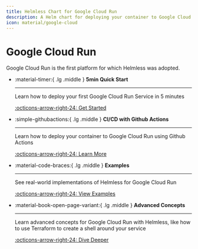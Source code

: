 ```yaml
---
title: Helmless Chart for Google Cloud Run
description: A Helm chart for deploying your container to Google Cloud Run.
icon: material/google-cloud
---
```


# Google Cloud Run

Google Cloud Run is the first platform for which Helmless was adopted.

<div class="grid cards" markdown>

-   :material-timer:{ .lg .middle } __5min Quick Start__

    ---

    Learn how to deploy your first Google Cloud Run Service in 5 minutes

    [:octicons-arrow-right-24: Get Started](../getting-started/quickstart.md)

-   :simple-githubactions:{ .lg .middle } __CI/CD with Github Actions__

    ---

    Learn how to deploy your container to Google Cloud Run using Github Actions

    [:octicons-arrow-right-24: Learn More](./ci-cd.md)

-   :material-code-braces:{ .lg .middle } __Examples__

    ---

    See real-world implementations of Helmless for Google Cloud Run

    [:octicons-arrow-right-24: View Examples](./examples.md)

-   :material-book-open-page-variant:{ .lg .middle } __Advanced Concepts__

    ---

    Learn advanced concepts for Google Cloud Run with Helmless, like how to use Terraform to create a shell around your service

    [:octicons-arrow-right-24: Dive Deeper](./advanced.md)

</div>
